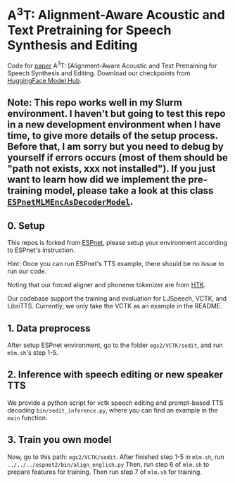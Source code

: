 # $\text{A}^3\text{T}$: Alignment-Aware Acoustic and Text Pretraining for Speech Synthesis and Editing 

Code for [paper](https://arxiv.org/abs/2203.09690) $\text{A}^3\text{T}$: [Alignment-Aware Acoustic and Text Pretraining for Speech Synthesis and Editing. Download our checkpoints from [HuggingFace Model Hub](https://huggingface.co/richardbaihe).

## Note: This repo works well in my Slurm environment. I haven't but going to test this repo in a new development environment when I have time, to give more details of the setup process. Before that, I am sorry but you need to debug by yourself if errors occurs (most of them should be "path not exists, xxx not installed"). If you just want to learn how did we implement the pre-training model, please take a look at this class [`ESPnetMLMEncAsDecoderModel`](https://github.com/richardbaihe/a3t/blob/aab2d836173371ff3aebcb0fb4ed1480e4c8a5ce/espnet2/tts/sedit/sedit_model.py#L348).

## 0. Setup
This repos is forked from [ESPnet](https://github.com/espnet/espnet), please setup your environment according to ESPnet's instruction.

Hint: Once you can run ESPnet's TTS example, there should be no issue to run our code.

Noting that our forced aligner and phoneme tokenizer are from [HTK](https://htk.eng.cam.ac.uk). 


Our codebase support the training and evaluation for LJSpeech, VCTK, and LibriTTS. Currently, we only take the VCTK as an example in the README.

## 1. Data preprocess
After setup ESPnet environment, go to the folder `egs2/VCTK/sedit`, and run `mlm.sh`'s step 1-5.


## 2. Inference with speech editing or new speaker TTS
We provide a python script for vctk speech editing and prompt-based TTS decoding `bin/sedit_inference.py`, where you can find an example in the `main` function.


## 3. Train you own model
Now, go to this path: `egs2/VCTK/sedit`.
After finished step 1-5 in `mlm.sh`, run `../../../espnet2/bin/align_english.py`
Then, run step 6 of `mlm.sh` to prepare features for training.
Then run step 7 of `mlm.sh` for training.

   
